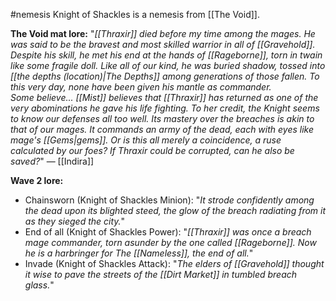 #nemesis 
Knight of Shackles is a nemesis from [[The Void]].

__The Void mat lore:__
"_[[Thraxir]] died before my time among the mages. He was said to be the bravest and most skilled warrior in all of [[Gravehold]]. Despite his skill, he met his end at the hands of [[Rageborne]], torn in twain like some fragile doll. Like all of our kind, he was buried shadow, tossed into [[the depths (location)|The Depths]] among generations of those fallen. To this very day, none have been given his mantle as commander.  
Some believe... [[Mist]] believes that [[Thraxir]] has returned as one of the very abominations he gave his life fighting. To her credit, the Knight seems to know our defenses all too well. Its mastery over the breaches is akin to that of our mages. It commands an army of the dead, each with eyes like mage's [[Gems|gems]]. Or is this all merely a coincidence, a ruse calculated by our foes? If Thraxir could be corrupted, can he also be saved?_" ― [[Indira]]

__Wave 2 lore:__
+ Chainsworn (Knight of Shackles Minion): "_It strode confidently among the dead upon its blighted steed, the glow of the breach radiating from it as they sieged the city._"
+ End of all (Knight of Shackles Power): "_[[Thraxir]] was once a breach mage commander, torn asunder by the one called [[Rageborne]]. Now he is a harbringer for The [[Nameless]], the end of all._"
+ Invade (Knight of Shackles Attack): "_The elders of [[Gravehold]] thought it wise to pave the streets of the [[Dirt Market]] in tumbled breach glass._"